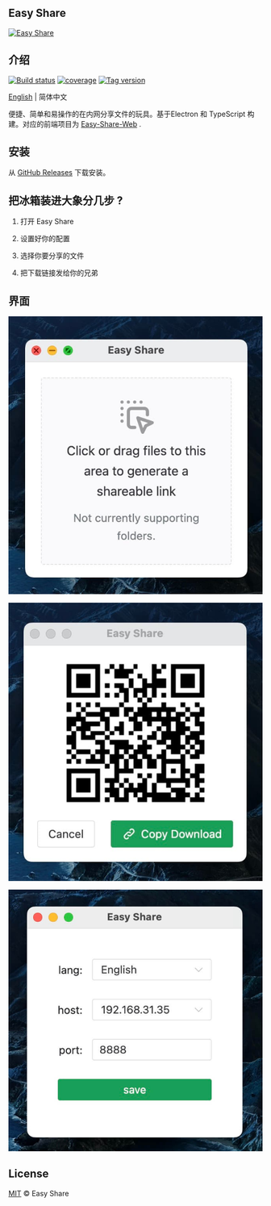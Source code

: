 ## Easy Share
<p>
  <a href="https://github.com/zkeyoung/Easy-Share"><img src="./static/logo.png" width="180" alt="Easy Share" /></a>
</p>

## 介绍
<p>
  <a href="https://github.com/zkeyoung/Easy-Share/actions/workflows/build-release.yml"><img src="https://github.com/zkeyoung/Easy-Share/actions/workflows/build-release.yml/badge.svg" alt="Build status"></a>
  <a href="https://coveralls.io/github/zkeyoung/Easy-Share"><img src="https://img.shields.io/coverallsCoverage/github/zkeyoung/Easy-Share" alt="coverage"></a>
  <a href="https://github.com/zkeyoung/Easy-Share/pulls"><img src="https://img.shields.io/badge/PRs-Welcome-ligreen" alt="Tag version"></a>
</p>

[English](./README.md) | 简体中文

便捷、简单和易操作的在内网分享文件的玩具。基于Electron 和 TypeScript 构建。对应的前端项目为 [Easy-Share-Web](https://github.com/zkeyoung/Easy-Share-Web) .

## 安装

从 [GitHub Releases](https://github.com/zkeyoung/Easy-Share/releases) 下载安装。

## 把冰箱装进大象分几步 ?

1. 打开 Easy Share

2. 设置好你的配置

3. 选择你要分享的文件

4. 把下载链接发给你的兄弟


## 界面

![screenshot1.png](https://raw.githubusercontent.com/zkeyoung/static/main/Easy-Share/1.jpg)

![screenshot2.png](https://raw.githubusercontent.com/zkeyoung/static/main/Easy-Share/2.jpg)

![screenshot3.png](https://raw.githubusercontent.com/zkeyoung/static/main/Easy-Share/3.jpg)


## License

[MIT](./LICENSE) © Easy Share
